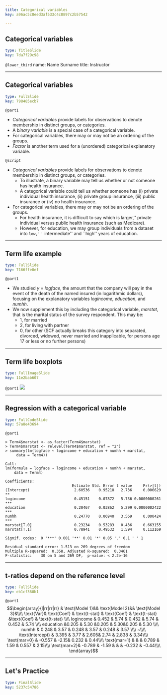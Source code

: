 ```yaml
---
title: Categorical variables
key: a96ac5c8eed3af533c4c8897c2b57542

---
```

## Categorical variables

```yaml
type: TitleSlide
key: 7da7f29c98
```





`@lower_third`
name: Name Surname
title: Instructor




---
## Categorical variables

```yaml
type: FullSlide
key: 798485ecb7
```

`@part1`
- *Categorical variables* provide labels for observations to denote membership in distinct groups, or categories.
- A *binary variable* is a special case of a categorical variable.
- For categorical variables, there may or may not be an ordering of the groups.
- *Factor* is another term used for a (unordered) categorical explanatory variable.





`@script`
- *Categorical variables* provide labels for observations to denote membership in distinct groups, or categories.
    - To illustrate, a binary variable may tell us whether or not someone has health insurance.
    - A categorical variable could tell us whether someone has (i) private individual health insurance, (ii) private group insurance, (iii) public insurance or (iv) no health insurance.
- For categorical variables, there may or may not be an ordering of the groups.
    - For health insurance, it is difficult to say which is larger,'' private individual versus public health insurance (such as Medicare).
    - However, for education, we may group individuals from a dataset into ``low,'' ``intermediate'' and ``high'' years of education.



---
## Term life example

```yaml
type: FullSlide
key: 7166ffe0ef
```

`@part1`
- We studied *y = logface*, the amount that the company will pay in the event
of the death of the named insured (in logarithmic dollars), focusing on the explanatory variables *logincome*, *education*, and *numhh*.
- We now supplement this by including the categorical variable, *marstat*, that is the marital status of the survey respondent. This may be:
    - 1, for married
    - 2, for living with partner
    - 0, for other (SCF actually breaks this category into separated, divorced, widowed, never married and inapplicable, for persons age 17 or less or no further persons)








---
## Term life boxplots

```yaml
type: FullImageSlide
key: 11e2bab607
```

`@part1`
![](https://assets.datacamp.com/production/repositories/2610/datasets/3ab880e85531e030600ff8956b876a56e6ad87c5/Ch3BoxplotMarStatus.png)








---
## Regression with a categorical variable

```yaml
type: FullCodeSlide
key: 57a8e43694
```

`@part1`
```
> Term4$marstat <- as.factor(Term4$marstat)
> Term4$marstat <- relevel(Term4$marstat, ref = "2")
> summary(lm(logface ~ logincome + education + numhh + marstat, 
     data = Term4))

Call:
lm(formula = logface ~ logincome + education + numhh + marstat, 
    data = Term4)

Coefficients:
                              Estimate Std. Error t value     Pr(>|t|)    
(Intercept)                    2.60536    0.95218   2.736     0.006629 ** 
logincome                      0.45151    0.07872   5.736 0.0000000261 ***
education                      0.20467    0.03862   5.299 0.0000002422 ***
numhh                          0.24770    0.06940   3.569     0.000424 ***
marstat[T.0]                   0.23234    0.53283   0.436     0.663155    
marstat[T.1]                   0.78941    0.49532   1.594     0.112169    

Signif. codes:  0 '***' 0.001 '**' 0.01 '*' 0.05 '.' 0.1 ' ' 1

Residual standard error: 1.513 on 269 degrees of freedom
Multiple R-squared:  0.358,	Adjusted R-squared:  0.3461 
F-statistic:    30 on 5 and 269 DF,  p-value: < 2.2e-16
```








---
## t-ratios depend on the reference level

```yaml
type: FullSlide
key: eb1cf360b1
```

`@part1`
$$\begin{array}{l|rr|rr|rr}
 & \text{Model 1}&& \text{Model 2}&& \text{Model 3}&\\\\
 \text{Var}& \text{Coef} & \text{t-stat} & \text{Coef} & \text{t-stat} &\text{Coef} & \text{t-stat} \\\\
logincome & 0.452 & 5.74 & 0.452 & 5.74 & 0.452 & 5.74 \\\\
education &0.205 & 5.30 &0.205 & 5.30&0.205 & 5.30 \\\\
numhh     & 0.248 & 3.57 & 0.248 & 3.57 & 0.248 & 3.57 \\\\ ~\\\\
\text{Intercept} & 3.395 & 3.77  & 2.605&  2.74 & 2.838 & 3.34\\\\
\text{mar=0}    & -0.557 & -2.15&  0.232 &  0.44\\\\
\text{mar=1} & & & 0.789 & 1.59 & 0.557 & 2.15\\\\
\text{mar=2}& -0.789 & -1.59 & & & -0.232 & -0.44\\\\
\end{array}$$








---
## Let's Practice

```yaml
type: FinalSlide
key: 5237c54786
```








